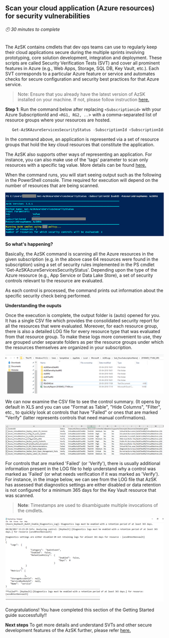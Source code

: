 ## Scan your cloud application (Azure resources) for security vulnerabilities
###### :clock10: 30 minutes to complete
The AzSK contains cmdlets that dev ops teams can use to regularly keep their cloud applications
secure during the multiple sprints involving prototyping, core solution development, integration
and deployment.
These scripts are called Security Verification Tests (SVT) and cover all prominent features in 
Azure (e.g., Web Apps, Storage, SQL DB, Key Vault, etc.). Each SVT corresponds to a particular
Azure feature or service and automates checks for secure configuration and security best practices 
for that Azure service.


> Note: Ensure that you already have the latest version of AzSK installed on your machine. 
> If not, please follow instruction [here.](../00a-Setup/Readme.md)  

**Step 1**: Run the command below after replacing `<Subscriptionid>` with your Azure SubscriptionId 
and `<RG1, RG2, ..`> with a comma-separated list of resource groups where your resources are hosted.
```PowerShell
   Get-AzSKAzureServicesSecurityStatus -SubscriptionId <SubscriptionId> -ResourceGroupNames <RG1, RG2,...etc.>
```

In the command above, an application is represented via a set of resource groups that hold the key 
cloud resources that constitute the application.
 
The AzSK also supports other ways of representing an application.
For instance, you can also make use of the 'tags' parameter to scan only resources with 
a specific tag value. More details can be found [here.](../02-Secure-Development/Readme.md#execute-svts-for-specific-resource-groups-or-tagged-resources)  

When the command runs, you will start seeing output such as the following in the PowerShell console. 
Time required for execution will depend on the number of resources that are being scanned.    

![00_ServicesSecurity_Status](../Images/00_ServicesSecurity_Status.PNG)  

**So what's happening?** 

Basically, the AzSK command is scanning all the Azure resources in the given subscription (e.g. in the 
above case 64 resources were found in the subscription) using a set of security rules 
implemented in the PS cmdlet 'Get-AzSKAzureServicesSecurityStatus'. Depending upon the type 
of the Azure resource (e.g., App Service or Data Lake Store), a set of security controls
relevant to the resource are evaluated. 

As each control is processed, the command prints out information about the specific security check being 
performed. 


**Understanding the ouputs** 

Once the execution is complete, the output folder is (auto) opened for you. 
It has a single CSV file which provides the consolidated security report for all the resources 
that were evaluated. Moreover, for each resource group, there is also a detailed LOG file for 
every resource type that was evaluated from that resource group. 
To make these logs more convenient to use, they are grouped under separate folders as per 
the resource groups under which the resources themselves are organized in your subscription. 

![00_ServiceSecurity_OP_Folder](../Images/00_ServiceSecurity_OP_Folder.PNG)  

We can now examine the CSV file to see the control summary. (It opens by default in XLS and you can 
use "Format as Table", "Hide Columns", "Filter", etc., to quickly look at controls that have "Failed" 
or ones that are marked "Verify" (latter represents controls that need manual confirmations).  

![00_Service_Status_OP_CSV](../Images/00_Service_Status_OP_CSV.PNG)  

For controls that are marked 'Failed' (or 'Verify'), there is usually additional information present in 
the LOG file to help understand why a control was marked as 'Failed' (or what needs verification if it 
was marked as 'Verify'). 
For instance, in the image below, we can see from the LOG file that AzSK has assessed that 
diagnostics settings are either disabled or data retention is not configured for a minimum 365 days 
for the Key Vault resource that was scanned.

> **Note**: Timestamps are used to disambiguate multiple invocations of the cmdlets.  

![00_ServicesSecurity_Status_OP_Log](../Images/00_ServicesSecurity_Status_OP_Log.png)  

Congratulations! You have completed this section of the Getting Started guide successfully!!

**Next steps** 
To get more details and understand SVTs and other secure development features of the AzSK further, 
please refer [here.](../02-Secure-Development/Readme.md)

